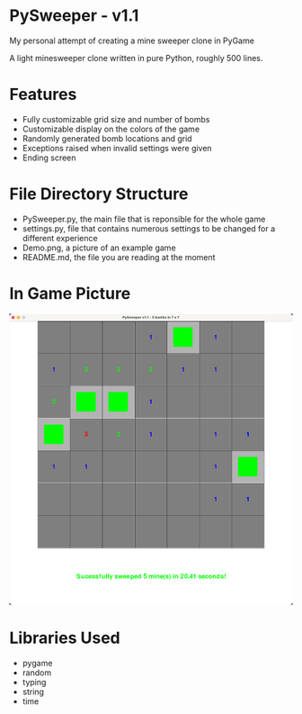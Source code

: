 # PySweeper - v1.1
My personal attempt of creating a mine sweeper clone in PyGame

A light minesweeper clone written in pure Python, roughly 500 lines. 

# Features
- Fully customizable grid size and number of bombs
- Customizable display on the colors of the game
- Randomly generated bomb locations and grid
- Exceptions raised when invalid settings were given
- Ending screen

# File Directory Structure
- PySweeper.py, the main file that is reponsible for the whole game
- settings.py, file that contains numerous settings to be changed for a different experience
- Demo.png, a picture of an example game
- README.md, the file you are reading at the moment

# In Game Picture
![Picture of a 7 by 7 grid with 5 mines](https://github.com/Lei-Tin/PySweeper/blob/b3ed67d4fa86827a3b0ff15462c379206495b0e8/Demo.png)

# Libraries Used
- pygame
- random
- typing
- string
- time
